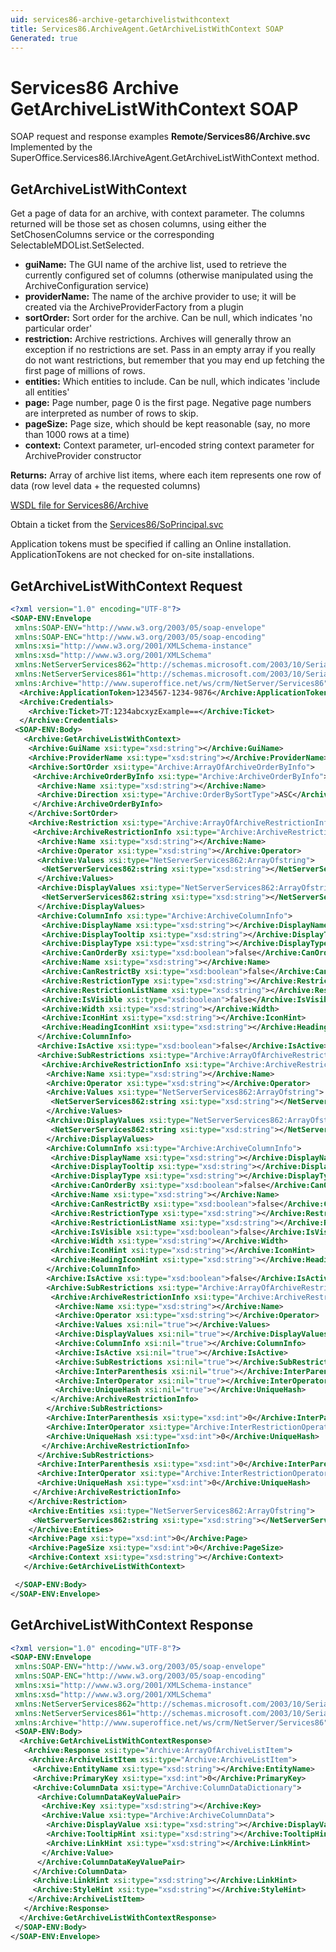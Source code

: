 ```yaml
---
uid: services86-archive-getarchivelistwithcontext
title: Services86.ArchiveAgent.GetArchiveListWithContext SOAP
Generated: true
---
```


# Services86 Archive GetArchiveListWithContext SOAP

SOAP request and response examples **Remote/Services86/Archive.svc**
Implemented by the <see cref="M:SuperOffice.Services86.IArchiveAgent.GetArchiveListWithContext">SuperOffice.Services86.IArchiveAgent.GetArchiveListWithContext</see> method.

## GetArchiveListWithContext

Get a page of data for an archive, with context parameter. The columns returned will be those set as chosen columns, using either the SetChosenColumns service or the corresponding SelectableMDOList.SetSelected.

* **guiName:** The GUI name of the archive list, used to retrieve the currently configured set of columns (otherwise manipulated using the ArchiveConfiguration service)
* **providerName:** The name of the archive provider to use; it will be created via the ArchiveProviderFactory from a plugin
* **sortOrder:** Sort order for the archive. Can be null, which indicates 'no particular order'
* **restriction:** Archive restrictions. Archives will generally throw an exception if no restrictions are set. Pass in an empty array if you really do not want restrictions, but remember that you may end up fetching the first page of millions of rows.
* **entities:** Which entities to include. Can be null, which indicates 'include all entities'
* **page:** Page number, page 0 is the first page. Negative page numbers are interpreted as number of rows to skip.
* **pageSize:** Page size, which should be kept reasonable (say, no more than 1000 rows at a time)
* **context:** Context parameter, url-encoded string context parameter for ArchiveProvider constructor

**Returns:** Array of archive list items, where each item represents one row of data (row level data + the requested columns)


[WSDL file for Services86/Archive](../Services86-Archive.md)

Obtain a ticket from the [Services86/SoPrincipal.svc](../SoPrincipal/index.md)

Application tokens must be specified if calling an Online installation. ApplicationTokens are not checked for on-site installations.

## GetArchiveListWithContext Request

```xml
<?xml version="1.0" encoding="UTF-8"?>
<SOAP-ENV:Envelope
 xmlns:SOAP-ENV="http://www.w3.org/2003/05/soap-envelope"
 xmlns:SOAP-ENC="http://www.w3.org/2003/05/soap-encoding"
 xmlns:xsi="http://www.w3.org/2001/XMLSchema-instance"
 xmlns:xsd="http://www.w3.org/2001/XMLSchema"
 xmlns:NetServerServices862="http://schemas.microsoft.com/2003/10/Serialization/Arrays"
 xmlns:NetServerServices861="http://schemas.microsoft.com/2003/10/Serialization/"
 xmlns:Archive="http://www.superoffice.net/ws/crm/NetServer/Services86">
  <Archive:ApplicationToken>1234567-1234-9876</Archive:ApplicationToken>
  <Archive:Credentials>
    <Archive:Ticket>7T:1234abcxyzExample==</Archive:Ticket>
  </Archive:Credentials>
 <SOAP-ENV:Body>
   <Archive:GetArchiveListWithContext>
    <Archive:GuiName xsi:type="xsd:string"></Archive:GuiName>
    <Archive:ProviderName xsi:type="xsd:string"></Archive:ProviderName>
    <Archive:SortOrder xsi:type="Archive:ArrayOfArchiveOrderByInfo">
     <Archive:ArchiveOrderByInfo xsi:type="Archive:ArchiveOrderByInfo">
      <Archive:Name xsi:type="xsd:string"></Archive:Name>
      <Archive:Direction xsi:type="Archive:OrderBySortType">ASC</Archive:Direction>
     </Archive:ArchiveOrderByInfo>
    </Archive:SortOrder>
    <Archive:Restriction xsi:type="Archive:ArrayOfArchiveRestrictionInfo">
     <Archive:ArchiveRestrictionInfo xsi:type="Archive:ArchiveRestrictionInfo">
      <Archive:Name xsi:type="xsd:string"></Archive:Name>
      <Archive:Operator xsi:type="xsd:string"></Archive:Operator>
      <Archive:Values xsi:type="NetServerServices862:ArrayOfstring">
       <NetServerServices862:string xsi:type="xsd:string"></NetServerServices862:string>
      </Archive:Values>
      <Archive:DisplayValues xsi:type="NetServerServices862:ArrayOfstring">
       <NetServerServices862:string xsi:type="xsd:string"></NetServerServices862:string>
      </Archive:DisplayValues>
      <Archive:ColumnInfo xsi:type="Archive:ArchiveColumnInfo">
       <Archive:DisplayName xsi:type="xsd:string"></Archive:DisplayName>
       <Archive:DisplayTooltip xsi:type="xsd:string"></Archive:DisplayTooltip>
       <Archive:DisplayType xsi:type="xsd:string"></Archive:DisplayType>
       <Archive:CanOrderBy xsi:type="xsd:boolean">false</Archive:CanOrderBy>
       <Archive:Name xsi:type="xsd:string"></Archive:Name>
       <Archive:CanRestrictBy xsi:type="xsd:boolean">false</Archive:CanRestrictBy>
       <Archive:RestrictionType xsi:type="xsd:string"></Archive:RestrictionType>
       <Archive:RestrictionListName xsi:type="xsd:string"></Archive:RestrictionListName>
       <Archive:IsVisible xsi:type="xsd:boolean">false</Archive:IsVisible>
       <Archive:Width xsi:type="xsd:string"></Archive:Width>
       <Archive:IconHint xsi:type="xsd:string"></Archive:IconHint>
       <Archive:HeadingIconHint xsi:type="xsd:string"></Archive:HeadingIconHint>
      </Archive:ColumnInfo>
      <Archive:IsActive xsi:type="xsd:boolean">false</Archive:IsActive>
      <Archive:SubRestrictions xsi:type="Archive:ArrayOfArchiveRestrictionInfo">
       <Archive:ArchiveRestrictionInfo xsi:type="Archive:ArchiveRestrictionInfo">
        <Archive:Name xsi:type="xsd:string"></Archive:Name>
        <Archive:Operator xsi:type="xsd:string"></Archive:Operator>
        <Archive:Values xsi:type="NetServerServices862:ArrayOfstring">
         <NetServerServices862:string xsi:type="xsd:string"></NetServerServices862:string>
        </Archive:Values>
        <Archive:DisplayValues xsi:type="NetServerServices862:ArrayOfstring">
         <NetServerServices862:string xsi:type="xsd:string"></NetServerServices862:string>
        </Archive:DisplayValues>
        <Archive:ColumnInfo xsi:type="Archive:ArchiveColumnInfo">
         <Archive:DisplayName xsi:type="xsd:string"></Archive:DisplayName>
         <Archive:DisplayTooltip xsi:type="xsd:string"></Archive:DisplayTooltip>
         <Archive:DisplayType xsi:type="xsd:string"></Archive:DisplayType>
         <Archive:CanOrderBy xsi:type="xsd:boolean">false</Archive:CanOrderBy>
         <Archive:Name xsi:type="xsd:string"></Archive:Name>
         <Archive:CanRestrictBy xsi:type="xsd:boolean">false</Archive:CanRestrictBy>
         <Archive:RestrictionType xsi:type="xsd:string"></Archive:RestrictionType>
         <Archive:RestrictionListName xsi:type="xsd:string"></Archive:RestrictionListName>
         <Archive:IsVisible xsi:type="xsd:boolean">false</Archive:IsVisible>
         <Archive:Width xsi:type="xsd:string"></Archive:Width>
         <Archive:IconHint xsi:type="xsd:string"></Archive:IconHint>
         <Archive:HeadingIconHint xsi:type="xsd:string"></Archive:HeadingIconHint>
        </Archive:ColumnInfo>
        <Archive:IsActive xsi:type="xsd:boolean">false</Archive:IsActive>
        <Archive:SubRestrictions xsi:type="Archive:ArrayOfArchiveRestrictionInfo">
         <Archive:ArchiveRestrictionInfo xsi:type="Archive:ArchiveRestrictionInfo">
          <Archive:Name xsi:type="xsd:string"></Archive:Name>
          <Archive:Operator xsi:type="xsd:string"></Archive:Operator>
          <Archive:Values xsi:nil="true"></Archive:Values>
          <Archive:DisplayValues xsi:nil="true"></Archive:DisplayValues>
          <Archive:ColumnInfo xsi:nil="true"></Archive:ColumnInfo>
          <Archive:IsActive xsi:nil="true"></Archive:IsActive>
          <Archive:SubRestrictions xsi:nil="true"></Archive:SubRestrictions>
          <Archive:InterParenthesis xsi:nil="true"></Archive:InterParenthesis>
          <Archive:InterOperator xsi:nil="true"></Archive:InterOperator>
          <Archive:UniqueHash xsi:nil="true"></Archive:UniqueHash>
         </Archive:ArchiveRestrictionInfo>
        </Archive:SubRestrictions>
        <Archive:InterParenthesis xsi:type="xsd:int">0</Archive:InterParenthesis>
        <Archive:InterOperator xsi:type="Archive:InterRestrictionOperator">None</Archive:InterOperator>
        <Archive:UniqueHash xsi:type="xsd:int">0</Archive:UniqueHash>
       </Archive:ArchiveRestrictionInfo>
      </Archive:SubRestrictions>
      <Archive:InterParenthesis xsi:type="xsd:int">0</Archive:InterParenthesis>
      <Archive:InterOperator xsi:type="Archive:InterRestrictionOperator">None</Archive:InterOperator>
      <Archive:UniqueHash xsi:type="xsd:int">0</Archive:UniqueHash>
     </Archive:ArchiveRestrictionInfo>
    </Archive:Restriction>
    <Archive:Entities xsi:type="NetServerServices862:ArrayOfstring">
     <NetServerServices862:string xsi:type="xsd:string"></NetServerServices862:string>
    </Archive:Entities>
    <Archive:Page xsi:type="xsd:int">0</Archive:Page>
    <Archive:PageSize xsi:type="xsd:int">0</Archive:PageSize>
    <Archive:Context xsi:type="xsd:string"></Archive:Context>
   </Archive:GetArchiveListWithContext>

 </SOAP-ENV:Body>
</SOAP-ENV:Envelope>

```


## GetArchiveListWithContext Response

```xml
<?xml version="1.0" encoding="UTF-8"?>
<SOAP-ENV:Envelope
 xmlns:SOAP-ENV="http://www.w3.org/2003/05/soap-envelope"
 xmlns:SOAP-ENC="http://www.w3.org/2003/05/soap-encoding"
 xmlns:xsi="http://www.w3.org/2001/XMLSchema-instance"
 xmlns:xsd="http://www.w3.org/2001/XMLSchema"
 xmlns:NetServerServices862="http://schemas.microsoft.com/2003/10/Serialization/Arrays"
 xmlns:NetServerServices861="http://schemas.microsoft.com/2003/10/Serialization/"
 xmlns:Archive="http://www.superoffice.net/ws/crm/NetServer/Services86">
 <SOAP-ENV:Body>
  <Archive:GetArchiveListWithContextResponse>
   <Archive:Response xsi:type="Archive:ArrayOfArchiveListItem">
    <Archive:ArchiveListItem xsi:type="Archive:ArchiveListItem">
     <Archive:EntityName xsi:type="xsd:string"></Archive:EntityName>
     <Archive:PrimaryKey xsi:type="xsd:int">0</Archive:PrimaryKey>
     <Archive:ColumnData xsi:type="Archive:ColumnDataDictionary">
      <Archive:ColumnDataKeyValuePair>
       <Archive:Key xsi:type="xsd:string"></Archive:Key>
       <Archive:Value xsi:type="Archive:ArchiveColumnData">
        <Archive:DisplayValue xsi:type="xsd:string"></Archive:DisplayValue>
        <Archive:TooltipHint xsi:type="xsd:string"></Archive:TooltipHint>
        <Archive:LinkHint xsi:type="xsd:string"></Archive:LinkHint>
       </Archive:Value>
      </Archive:ColumnDataKeyValuePair>
     </Archive:ColumnData>
     <Archive:LinkHint xsi:type="xsd:string"></Archive:LinkHint>
     <Archive:StyleHint xsi:type="xsd:string"></Archive:StyleHint>
    </Archive:ArchiveListItem>
   </Archive:Response>
  </Archive:GetArchiveListWithContextResponse>
 </SOAP-ENV:Body>
</SOAP-ENV:Envelope>

```

